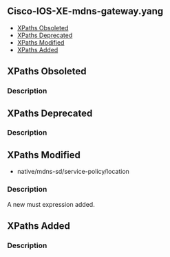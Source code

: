 ## Cisco-IOS-XE-mdns-gateway.yang


- [XPaths Obsoleted](#xpaths-obsoleted)
- [XPaths Deprecated](#xpaths-deprecated)
- [XPaths Modified](#xpaths-modified)
- [XPaths Added](#xpaths-added)

## XPaths Obsoleted

### Description

## XPaths Deprecated

### Description

## XPaths Modified

- native/mdns-sd/service-policy/location

### Description

A new must expression added.

## XPaths Added

### Description
